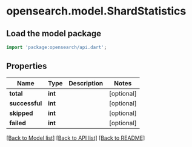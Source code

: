 # opensearch.model.ShardStatistics

## Load the model package
```dart
import 'package:opensearch/api.dart';
```

## Properties
Name | Type | Description | Notes
------------ | ------------- | ------------- | -------------
**total** | **int** |  | [optional] 
**successful** | **int** |  | [optional] 
**skipped** | **int** |  | [optional] 
**failed** | **int** |  | [optional] 

[[Back to Model list]](../README.md#documentation-for-models) [[Back to API list]](../README.md#documentation-for-api-endpoints) [[Back to README]](../README.md)



